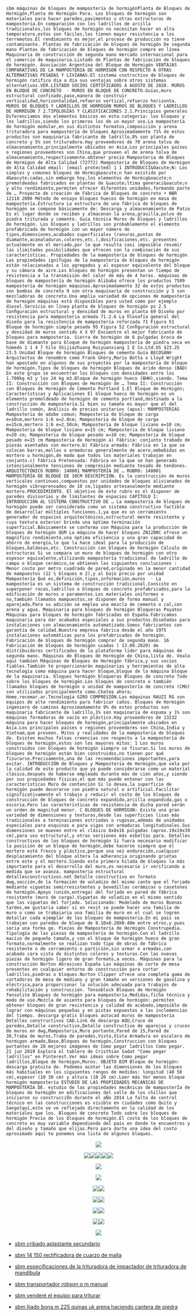 
```
sbm máquinas de bloques de mampostería de hormigónPlanta de Bloques de Hormigón,Planta de Hormigón Para. Los bloques de hormigón son materiales para hacer paredes,pavimentos u otras estructuras de mampostería.En comparación con los ladrillos de arcilla tradicionales,los bloques de hormigón no necesitan hacer en alta temperaturo,estos son fáciles,los tienen mayor resistencia a los terremotos.El rendimiento es mejor,el proceso de producción no tiene contaminante. Plantas de fabricación de bloques de hormigón De segunda mano Plantas de fabricación de bloques de hormigón compre en línea Maquinaria de construcción de segunda mano mercado internacional para el comercio de maquinaria.Listado de Plantas de fabricación de bloques de hormigón. Asociación Argentina del Bloque de Hormigón VENTAJAS COMPARATIVAS DE LA MAMPOSTERIA DE HORMIGON CON RESPECTO A OTRAS ALTERNATIVAS PESADAS Y LIVIANAS.El sistema cnstructivo de bloques de hormigón ratifica dia a dia sus ventajas sobre otros sistemas alternativos.VER.LISTADO SOCIOS CERTIFICADOS A AGOSTO DE 2020. MUROS EN BLOQUE DE CONCRETO  · MUROS EN BLOQUE DE CONCRETO.Guías,muro estructural confinado,paso,manera de construir verticalidad,horizontalidad,refuerzo vertical,refuerzo horizonta. MUROS DE BLOQUES Y LADRILLOS DE HORMIGÓN MUROS DE BLOQUES Y LADRILLOS DE HORMIGÓN 7 2.TIPOLOGÍAS Y CLASIFICACIONES 2.1.Principios generales Diferenciamos dos elementos básicos en esta categoría: los bloques y los ladrillos,siendo los primeros los de un mayor uso.La mampostería de hormigón modular,en sus distintos formatos,composición y arena trituradora para mampostería de bloques Aproximadamente 71% de estos productos son maquinaria fabricante de ladrillo,8% son planta de concreto y 5% son trituradora.Hay proveedores de 70 arena tolva de almacenamiento,principalmente ubicados en Asia.Los principales países o regiones proveedores son China,que proveen el de arena tolva de almacenamiento,respectivamente.obtener precio Mamposteria de Bloques de Hormigon de Alta Calidad (72772) Mamposteria de Bloques de Hormigon de Alta Calidad email: [email protected] 1 1 INTRODUCCI&Oacute;N: Los simples y comunes bloques de Hormig&oacute;n han existido por d&eacute;cadas,sin embargo hoy,los elementos de Hormig&oacute;n premoldeados fabricados en plantas de &uacute;ltima generaci&oacute;n y alto rendimiento,permiten ofrecer diferentes unidades,formando parte de … Proyecto de creación de Fábrica de Bloques de concreto • NBR 12118 2006 Método de ensayo bloques huecos de hormigón en masa de mampostería.Estructura La estructura de una fábrica de bloques de hormigón se compone básicamente de: Descarga y almacenamiento de Patio Es el lugar donde se reciben y almacenan la arena,gravilla,polvo de piedra triturada y cemento. Guía técnica Muros de bloques y ladrillos de hormigón. Los bloques y ladrillos son probablemente el elemento prefabricado de hormigón con un mayor número de tipos,dimensiones,acabados superficiales (ranuras,puntas de diamante,acanaladuras,colores,etc.),dosificaciones,etc. presentes actualmente en el mercado,por lo que resulta casi imposible resumir las ilimitadas posibilidades que ofrecen con la combinación de sus características. Propiedades de la mampostería de bloques de hormigón Las propiedades ignífugas de la mampostería de bloques de hormigón están relacionadas a los agregados y al espesor equivalente del bloque y su cámara de aire.Los bloques de hormigón presentan un tiempo de resistencia a la transmisión del calor de más de 4 horas. máquinas de bloques de mampostería de hormigón Alibaba ofrece los productos 7509 mampostería de hormigón máquinas.Aproximadamente 32 de estos productos son bombas de concreto 9 son otra maquinaria de construcción y 5 son mezcladoras de concreto.Una amplia variedad de opciones de mampostería de hormigón máquinas está disponibles para usted como por ejemplo diesel.Servicio en línea planta de bloques de hormigón ps 2.5 Conﬁguración estructural y densidad de muros en planta 69 Diseño por resistencia para mamposteria armada 71.2.6 La ﬁlosofía general del diseño para la resistencia de mampostería reforzada 71 Figura 51 Bloque de hormigón simple pesado 95 Figura 52 Conﬁguración estructural y densidad de muros sentido X X 97 Encuentre el mejor fabricante de bloques para mamposteria. Sierra de hormigón de 6 pulgadas broca de base de diamante para bloque de hormigón mampostería de piedra seca en húmedo 1 1 4 7 hilo Shijiazhuang Ruiyuanxiang I E Co.Ltd.US $23.25 23.5 Unidad Bloque de hormigón Bloques de cemento Guía BECOSAN® Arquitectos de renombre como Frank Ghery,Mario Botta o Lloyd Wright han apostado en algunos de sus proyectos por la mampostería de bloque de hormigón.Tipos de bloques de hormigón Bloques de árido denso (BAD) En este grupo se encuentran los bloques con densidades entre los 1.700kg m3 y los 24 kg m3.Bloque de hormigón hueco (BHH),siendo. Tema II: Construcción con Bloques de Hormigón de … Tema II: Construcción con Bloques de Hormigón de Cemento Portland 1.El Bloque de Hormigón; Características y Aplicaciones El bloque hueco de hormigón es un elemento premoldeado de hormigón de cemento portland,destinado a la construcción de mampostería.Si bien su tamaño es mayor que el del ladrillo común, Análisis de precios unitarios (apus): MAMPOSTERIAS Mamposteria de adobe comun; Mamposteria de bloque de carga e=10cm,mortero 1:6 e=2.0cm; Mamposteria de bloque de carga e=15cm,mortero 1:6 e=2.50cm; Mamposteria de bloque liviano e=10 cm; Mamposteria de bloque liviano e=15 cm; Mamposteria de bloque liviano e=20 cm; Mamposteria de bloque pesado e=10 cm; Mamposteria de bloque pesado e=15 cm Mamposteria de Hormigón a) Fábrica: conjunto trabado de piezas asentadas con mortero.b) Fábrica armada: Fábrica en la que se colocan barras,mallas o armaduras generalmente de acero,embebidas en mortero u hormigón,de modo que todos los materiales trabajan en conjunto.c) Fábrica Pretensada: Fábrica en la que se han generado intencionalmente tensiones de compresión mediante tesado de tendones. ARQUITECTÓNICO RUBRO: 140001 MAMPOSTERÍA DE … RUBRO: 140001 MAMPOSTERÍA DE BLOQUE DE 10CM DESCRIPCIÓN. Es la construcción de muros verticales continuos,compuestos por unidades de bloques alivianados de hormigón vibroprensados de 10 cm,ligados artesanalmente mediante mortero.PROCEDIMIENTO. El objetivo de éste rubro es el disponer de paredes divisorias y de limitantes de espacios CAPÍTULO I: INTRODUCCIÓN AL SISTEMA CONSTRUCTIVO DE … La mampostería de bloques de hormigón puede ser considerada como un sistema constructivo factible de desarrollar múltiples funciones.1,ya que es un cerramiento generador de espacios arquitectónicos,estructural mente resistente y cuya textura exterior brinda una óptima terminación superficial.Básicamente se conforma con Máquina para la producción de bloques de hormigón QGM La máquina de hacer bloques ZN1200C ofrece un magnífico rendimiento,una óptima eficiencia y una gran capacidad de ahorro de energía,lo que la hace ideal para la producción de bloques,baldosas,etc. Construcción con bloques de hormigón Cálculo de estructuras Si se compara un muro de bloques de hormigón con otro espesor equivalente,utilizando mampostería tradicional de ladrillo de campo o bloque cerámico,se obtienen las siguientes conclusiones : Menor costo por metro cuadrado de pared,originado en la menor cantidad de mampuestos (12 ½ bloques m 2),y al bajo precio por unidad Mampostería Qué es,definición,tipos,información,muros  · La mampostería es un sistema de construcción tradicional.Consiste en superponer rocas,ladrillos o bloques de concreto prefabricados,para la edificación de muros o paramentos.Los materiales uniformes o no,también llamados mampuestos,se disponen de forma manual y aparejada.Para su adición se emplea una mezcla de cemento o cal,con arena y agua. Maquinaria para bloques de hormigón Bloqueras Poyatos Máquinas para bloques de hormigón fabricadas en España.Fabricamos maquinaria para dar acabados especiales a sus productos.Diseñadas para instalaciones con almacenamiento automatizado.Somos fabricantes con garantía de calidad.Nuestra empresa fabrica desde el año 1975 instalaciones automáticas para los prefabricados de hormigón. Fabricación de bloques de hormigón comprar de segunda mano. 16 Fabricación de bloques de hormigón usadas ( 13.09.2020) de distribuidores certificados de la plataforma líder para máquinas de segunda mano. Máquinas de Bloques de Hormigón de China,lista de. Vealo aquí tambíen Máquinas de Bloques de Hormigón fábrica,y sus socios fiables.También te proporcionarán maquinarias y herramientas de alta tecnología como máquina para hacer bloque,bloque de la máquina bloque de la maquinaria. bloques hormigón bloqueras Bloques de concreto Todo sobre los bloques de hormigón.Los bloques de concreto o también llamados bloques de hormigón o unidad de mampostería de concreto (CMU) son utilizados principalmente como.Chatea ahora; Home.recomar.ar.Tecnología GIRO COMPRESIÓN.Las máquinas RAUZI RG son equipos de alto rendimiento para fabricar caños. Bloques de Hormigón ingeniero de caminos Aproximadamente 9% de estos productos son maquinaria fabricante de ladrillo,1% son maquinaria de espuma y 1% son máquinas formadoras de vacío en plástico.Hay proveedores de 13232 máquina para hacer bloques de hormigón,principalmente ubicados en Asia.Los principales países o regiones proveedores son China,India y Vietnam,que proveen. Mitos y realidades de la mampostería de bloques de. Existen muchas falsas creencias con respecto a la mampostería de bloques de hormigón,estos son los mayores mitos: 1 Los muros construidos con bloques de hormigón siempre se fisuran.Si los muros de bloques de hormigón están bien construidos,no tienen por qué fisurarse.Precisamente,una de las recomendaciones importantes,para evitar. INTRODUCCIÓN de Bloques y Mampostería de Hormigón,que vela por la calidad de este producto que ya puede considerarse como un material clásico,después de haberse empleado durante más de cien años,y siendo por sus propiedades físicas,el que más puede entonar con las características Muro de contención Si lo desea,la superficie de hormigón puede decorarse con piedra natural o artificial.Facilitar significativamente el trabajo y reducir el costo de los bloques de construcción de bloques de concreto expandido,arcilla expandida,gas o escoria.Pero las características de resistencia de dicha pared serán un orden de magnitud menor. C BLOQUES DE HORMIGON: Existe una gran variedad de dimensiones y texturas,desde las superficies lisas más tradicionales a terminaciones estriadas o rugosas,además de unidades especiales para esquinas o para vigas con armaduras longitudinales.Sus dimensiones se mueven entre el clásico 8x8x16 pulgadas (aprox.19x19x39 cm),para uso estructural,y otras versiones más esbeltas para. Detalles constructivos de los bloques de hormigón Si fuera necesario modificar la posición de un bloque de hormigón,debe hacerse siempre que el mortero esté fresco y plástico,porque una vez endurecido,cualquier desplazamiento del bloque altera la adherencia originando grietas entre este y el mortero.Siendo esta primera hilada de bloques la más importante para el desarrollo del muro,es necesario ir verificando a medida que se avanza. mamposteria estructural detallesconstructivos.net Detalle constructivo en formato dwg,sección,de la formación de voladizo del mismo canto que el forjado mediante viguetas semirresistentes y bovedillas cerámicas o casetones de hormigón.Apoyo (unión,entrega) del forjado en pared de fábrica resistente (muro de carga).Viguetas de voladizo en el mismo sentido que las viguetas del forjado. Solucionado: Modelado de muros Buenas tardes,me gustaria saber si en revit se puede hacer una familia de muro o como se trabajaria una familia de muro en el cual se logren detallar cada ejemplar de los bloques de mamposteria.En mi pais se trabajan con paredes de bloque de 0.10x0.20X0.40m entre otros,y pues seria una forma ge. Piezas de Mampostería de Hormigón Construpedia. Tipología de las piezas de mampostería de hormigón.Con el ladrillo macizo de pequeño tamaño,y con el bloque de hormigón hueco de gran formato,normalmente se realizan todo tipo de obras de fábrica resistente o de cerramiento o partición,sin armar o armadas,con acabado cara vista de distintos colores y texturas.Con las nuevas piezas de hormigón ligero de gran formato,a veces. Máquinas para la construcción Norton Abrasives España Las máquinas de corte de mesa presentes en cualquier entorno de construcción para cortar ladrillos,piedras o bloques.Norton Clipper ofrece una completa gama de cortadoras de mesa de mediano y gran tamaño en versiones de gasolina y eléctrica,para proporcionar la solución adecuada para trabajos de rehabilitación y construcción. Tensoblock Bloques de Hormigón Tensolite Bloques de hormigón para mampostería.Medidas,ficha técnica y modo de uso.Mezcla de asiento para bloques de hormigón:.permiten obtener bloques de gran resistencia y calidad de acabado,imposible de lograr con máquinas pequeñas y en pistas expuestas a las inclemencias del tiempo. descarga gratis bloques autocad muros de mamposteria Detalles constructivos CAD.Link de descarga AQU,Cruce de paredes,Detalle constructivo,Detalle constructivo de aparejos y cruces de muros en dwg,Mamposteria,Muro portante,Pared de 15,Pared de 30,Traba de muros,Traba de paredes,Vista,Vista Armadura en escalera de hormigon armado,Base,Bloques de hormigón,Construccion con bloques portantes de 28 mejores imágenes de Como pegar ladrillos Como pegar. 21 jun 2019 Explora el tablero de Cristhian Sadat "Como pegar ladrillos" en Pinterest.Ver más ideas sobre Como pegar ladrillos,Bloque de hormigon,Muros. OBJETO BIM Bloque de hormigón: descarga gratuita de. Podemos acotar las dimensiones de los bloques más habituales en los siguientes rangos de medidas: longitud (40 50 cm),espesor (10 30 cm) y altura (10 20 cm).Leer más Ver menos bloque hormigón mampostería ESTUDIO DE LAS PROPIEDADES MECÁNICAS DE MAMPOSTERÍA DE. estudio de las propiedades mecÁnicas de mamposterÍa de bloques de hormigÓn en edificaciones del valle de los chillos que iniciaron su construcciÓn durante el aÑo 2014 La falta de control técnico en las construcciones es visible en ciudades como Quito y Sangolquí,esto se ve reflejado directamente en la calidad de los materiales que los. Bloques de concreto Todo sobre los bloques de hormigón Precio de los bloques de hormigón.El costo de los bloques de concreto es muy variable dependiendo del país en donde te encuentres y del diseño y tamaño que elijas.Pero para darte una idea del costo aproximado aquí te ponemos una lista de algunos bloques. 
```

<div align="center">

<a href="https://es-crusher.shibang-china.com/github&k=sbm+m%C3%A1quinas+de+bloques+de+mamposter%C3%ADa+de+hormig%C3%B3n"><img src="https://static.shibang-china.com/es/crusher/logo.jpg"></a>

<a href="https://es-crusher.shibang-china.com/github&k=sbm+m%C3%A1quinas+de+bloques+de+mamposter%C3%ADa+de+hormig%C3%B3n"><img src="https://static.shibang-china.com/es/crusher/index.jpg"></a><a href="https://es-crusher.shibang-china.com/material.htmlgithub&k=sbm+m%C3%A1quinas+de+bloques+de+mamposter%C3%ADa+de+hormig%C3%B3n"><img src="https://static.shibang-china.com/es/crusher/material.jpg"></a><a href="https://es-crusher.shibang-china.com/application.htmlgithub&k=sbm+m%C3%A1quinas+de+bloques+de+mamposter%C3%ADa+de+hormig%C3%B3n"><img src="https://static.shibang-china.com/es/crusher/application.jpg"></a><a href="https://es-crusher.shibang-china.com/aboutus.htmlgithub&k=sbm+m%C3%A1quinas+de+bloques+de+mamposter%C3%ADa+de+hormig%C3%B3n"><img src="https://static.shibang-china.com/es/crusher/aboutus.jpg"></a><a href="https://es-crusher.shibang-china.com/contact.htmlgithub&k=sbm+m%C3%A1quinas+de+bloques+de+mamposter%C3%ADa+de+hormig%C3%B3n"><img src="https://static.shibang-china.com/es/crusher/contact.jpg"></a>

<a href="https://es-crusher.shibang-china.com/github&k=sbm+m%C3%A1quinas+de+bloques+de+mamposter%C3%ADa+de+hormig%C3%B3n"><img src="https://static.shibang-china.com/es/crusher/banner.jpg"></a>

<a href="https://swt.shibang-china.com/github&k=sbm+m%C3%A1quinas+de+bloques+de+mamposter%C3%ADa+de+hormig%C3%B3n"><img src="https://static.shibang-china.com/es/crusher/text.jpg"></a>

<a href="https://swt.shibang-china.com/github&k=sbm+m%C3%A1quinas+de+bloques+de+mamposter%C3%ADa+de+hormig%C3%B3n"><img src="https://static.shibang-china.com/es/crusher/chat.jpg"></a><a href="https://es-crusher.shibang-china.com/contact.htmlgithub&k=sbm+m%C3%A1quinas+de+bloques+de+mamposter%C3%ADa+de+hormig%C3%B3n"><img src="https://static.shibang-china.com/es/crusher/message.jpg"></a>

<a href="https://es-crusher.shibang-china.com/products/pe.htmlgithub&k=sbm+m%C3%A1quinas+de+bloques+de+mamposter%C3%ADa+de+hormig%C3%B3n"><img src="https://static.shibang-china.com/es/crusher/pe.jpg"></a><a href="https://es-crusher.shibang-china.com/products/pf.htmlgithub&k=sbm+m%C3%A1quinas+de+bloques+de+mamposter%C3%ADa+de+hormig%C3%B3n"><img src="https://static.shibang-china.com/es/crusher/pf.jpg"></a>

<a href="https://es-crusher.shibang-china.com/products/hpt.htmlgithub&k=sbm+m%C3%A1quinas+de+bloques+de+mamposter%C3%ADa+de+hormig%C3%B3n"><img src="https://static.shibang-china.com/es/crusher/hpt.jpg"></a><a href="https://es-crusher.shibang-china.com/products/vsi.htmlgithub&k=sbm+m%C3%A1quinas+de+bloques+de+mamposter%C3%ADa+de+hormig%C3%B3n"><img src="https://static.shibang-china.com/es/crusher/vsi.jpg"></a>

<a href="https://es-crusher.shibang-china.com/products/klv.htmlgithub&k=sbm+m%C3%A1quinas+de+bloques+de+mamposter%C3%ADa+de+hormig%C3%B3n"><img src="https://static.shibang-china.com/es/crusher/klv.jpg"></a><a href="https://es-crusher.shibang-china.com/products/portable.htmlgithub&k=sbm+m%C3%A1quinas+de+bloques+de+mamposter%C3%ADa+de+hormig%C3%B3n"><img src="https://static.shibang-china.com/es/crusher/portable.jpg"></a>

<a href="https://swt.shibang-china.com/github&k=sbm+m%C3%A1quinas+de+bloques+de+mamposter%C3%ADa+de+hormig%C3%B3n"><img src="https://static.shibang-china.com/es/crusher/case.jpg"></a>

</div>


* [sbm cribado aplastante secundario](sbm%20cribado%20aplastante%20secundario.md)

* [sbm 14 150 rectificadora de cuarzo de malla](sbm%2014%20150%20rectificadora%20de%20cuarzo%20de%20malla.md)

* [sbm especificaciones de la trituradora de impactador de trituradora de mandíbula](sbm%20especificaciones%20de%20la%20trituradora%20de%20impactador%20de%20trituradora%20de%20mand%C3%ADbula.md)

* [sbm transportador robson o m manual](sbm%20transportador%20robson%20o%20m%20manual.md)

* [sbm venderé el equipo para triturar](sbm%20vender%C3%A9%20el%20equipo%20para%20triturar.md)

* [sbm lijado bona m 225 quinas uk arena haciendo cantera de piedra](sbm%20lijado%20bona%20m%20225%20quinas%20uk%20arena%20haciendo%20cantera%20de%20piedra.md)